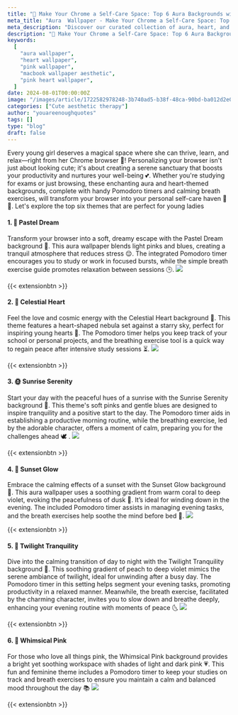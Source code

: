 ```yaml
---
title: "🌟 Make Your Chrome a Self-Care Space: Top 6 Aura Backgrounds with Pomodoro Timers and Breath Exercises 🌈"
meta_title: "Aura  Wallpaper - Make Your Chrome a Self-Care Space: Top 6 Aura Backgrounds with Pomodoro Timers and Breath Exercises"
meta_description: "Discover our curated collection of aura, heart, and pink wallpapers for your MacBook, designed to enhance both aesthetics and productivity. These backgrounds, complete with Pomodoro timers and calming exercises, transform your browser into a perfect self-care space."
description: "🌟 Make Your Chrome a Self-Care Space: Top 6 Aura Backgrounds with Pomodoro Timers and Breath Exercises 🌈"
keywords:
  [
    "aura wallpaper",
    "heart wallpaper",
    "pink wallpaper",
    "macbook wallpaper aesthetic",
    "pink heart wallpaper",
  ]
date: 2024-08-01T00:00:00Z
image: "/images/article/1722582978248-3b740ad5-b38f-48ca-90bd-ba012d2e0e0a.png"
categories: ["Cute aesthetic therapy"]
author: "youareenoughquotes"
tags: []
type: "blog"
draft: false
---
```


Every young girl deserves a magical space where she can thrive, learn, and relax—right from her Chrome browser 🌸! Personalizing your browser isn't just about looking cute; it's about creating a serene sanctuary that boosts your productivity and nurtures your well-being 💕. Whether you're studying for exams or just browsing, these enchanting aura and heart-themed backgrounds, complete with handy Pomodoro timers and calming breath exercises, will transform your browser into your personal self-care haven 🦄🌺. Let's explore the top six themes that are perfect for young ladies

#### 1. **🎨 Pastel Dream**

Transform your browser into a soft, dreamy escape with the Pastel Dream background 🌈. This aura wallpaper blends light pinks and blues, creating a tranquil atmosphere that reduces stress 😌. The integrated Pomodoro timer encourages you to study or work in focused bursts, while the simple breath exercise guide promotes relaxation between sessions 🕒.
![](/images/article/1722575923805-7ef7b53b-98bc-4e15-8742-4d810aa190a9.png)

{{< extensionbtn >}}

#### 2. **💖 Celestial Heart**

Feel the love and cosmic energy with the Celestial Heart background 💜. This theme features a heart-shaped nebula set against a starry sky, perfect for inspiring young hearts 🌌. The Pomodoro timer helps you keep track of your school or personal projects, and the breathing exercise tool is a quick way to regain peace after intensive study sessions ⏳.
![](/images/article/1722575924579-688de036-2bc1-4b40-b429-0f6facb48f6a.png)

{{< extensionbtn >}}

#### 3. **🌞 Sunrise Serenity**

Start your day with the peaceful hues of a sunrise with the Sunrise Serenity background 🌄. This theme's soft pinks and gentle blues are designed to inspire tranquility and a positive start to the day. The Pomodoro timer aids in establishing a productive morning routine, while the breathing exercise, led by the adorable character, offers a moment of calm, preparing you for the challenges ahead 🕊️
.
![](/images/article/1722575924464-5d811e2f-b8ff-402b-a670-f3e00d3d2430.png)

{{< extensionbtn >}}

#### 4. 🌅 **Sunset Glow**

Embrace the calming effects of a sunset with the Sunset Glow background 🌄. This aura wallpaper uses a soothing gradient from warm coral to deep violet, evoking the peacefulness of dusk 🌠. It’s ideal for winding down in the evening. The included Pomodoro timer assists in managing evening tasks, and the breath exercises help soothe the mind before bed 🛌.
![](/images/article/1722575932776-3bb60dd2-a025-46a3-b5c4-a53e4f351510.png)

{{< extensionbtn >}}

#### 5. 🌉 **Twilight Tranquility**

Dive into the calming transition of day to night with the Twilight Tranquility background 🌇. This soothing gradient of peach to deep violet mimics the serene ambiance of twilight, ideal for unwinding after a busy day. The Pomodoro timer in this setting helps segment your evening tasks, promoting productivity in a relaxed manner. Meanwhile, the breath exercise, facilitated by the charming character, invites you to slow down and breathe deeply, enhancing your evening routine with moments of peace 🌜
![](/images/article/1722575933311-a331116d-735d-404e-b32d-7ee8096a7586.png)

{{< extensionbtn >}}

#### 6. **🌸 Whimsical Pink**

For those who love all things pink, the Whimsical Pink background provides a bright yet soothing workspace with shades of light and dark pink 💗. This fun and feminine theme includes a Pomodoro timer to keep your studies on track and breath exercises to ensure you maintain a calm and balanced mood throughout the day 📚
![](/images/article/1722575933459-715a0a04-d4c3-4056-9622-5d7807aad0d5.png)

{{< extensionbtn >}}

